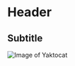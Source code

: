 # Header
## Subtitle

![Image of Yaktocat](https://st.depositphotos.com/2869437/3739/i/600/depositphotos_37392643-stock-photo-close-up-of-pug.jpg)


